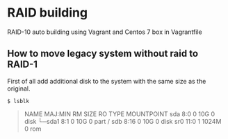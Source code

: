 # RAID building
RAID-10 auto building using Vagrant and Centos 7 box in Vagrantfile

## How to move legacy system without raid to RAID-1

First of all add additional disk to the system with the same size as the original.
```
$ lsblk
```
> NAME   MAJ:MIN RM  SIZE RO TYPE MOUNTPOINT
sda      8:0    0   10G  0 disk 
└─sda1   8:1    0   10G  0 part /
sdb      8:16   0   10G  0 disk 
sr0     11:0    1 1024M  0 rom  






